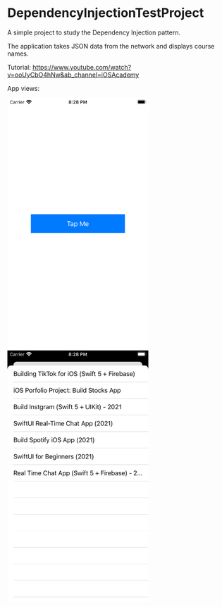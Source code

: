 # DependencyInjectionTestProject

A simple project to study the Dependency Injection pattern.

The application takes JSON data from the network and displays course names.

Tutorial: https://www.youtube.com/watch?v=ooUyCbO4hNw&ab_channel=iOSAcademy

App views:

<img width="320" alt="main" src="https://github.com/Anastasiiaq/DependencyInjectionTestProject/blob/main/screenshots/main.png"> <img width="320" alt="courses" src="https://github.com/Anastasiiaq/DependencyInjectionTestProject/blob/main/screenshots/courses.png">
